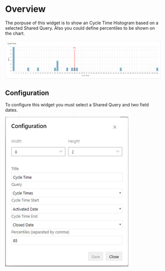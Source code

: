 # Overview

The porpuse of this widget is to show an Cycle Time Histogram based on a selected Shared Query. Also you could define percentiles to be shown on the chart.

![Sample](https://github.com/altamir-junior-dias/azure-devops-extension-cycle-time-histogram/raw/main/images/sample.jpg)

## Configuration

To configure this widget you must select a Shared Query and two field dates.

![Configuration](https://github.com/altamir-junior-dias/azure-devops-extension-cycle-time-histogram/raw/main/images/configuration.jpg)